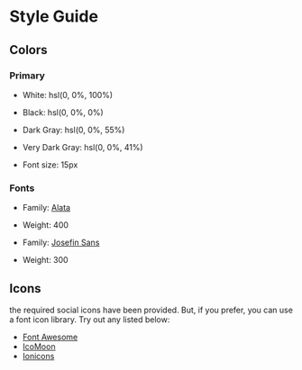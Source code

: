 # Style Guide

## Colors

### Primary

- White: hsl(0, 0%, 100%)
- Black: hsl(0, 0%, 0%)
- Dark Gray: hsl(0, 0%, 55%)
- Very Dark Gray: hsl(0, 0%, 41%)


- Font size: 15px

### Fonts

- Family: [Alata](https://fonts.google.com/specimen/Alata)
- Weight: 400

- Family: [Josefin Sans](https://fonts.google.com/specimen/Josefin+Sans)
- Weight: 300

## Icons

the required social icons have been provided. But, if you prefer, you can use a font icon library. Try out any listed below:

- [Font Awesome](https://fontawesome.com)
- [IcoMoon](https://icomoon.io)
- [Ionicons](https://ionicons.com)
